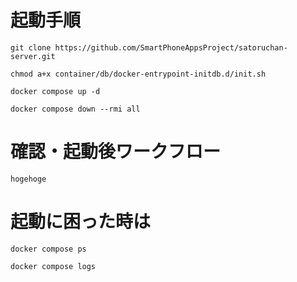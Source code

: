 # 起動手順

`git clone https://github.com/SmartPhoneAppsProject/satoruchan-server.git`

`chmod a+x container/db/docker-entrypoint-initdb.d/init.sh`

`docker compose up -d`

`docker compose down --rmi all`

# 確認・起動後ワークフロー

`hogehoge`

# 起動に困った時は

`docker compose ps`

`docker compose logs`
